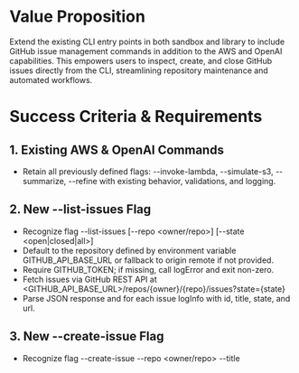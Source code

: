 # Value Proposition
Extend the existing CLI entry points in both sandbox and library to include GitHub issue management commands in addition to the AWS and OpenAI capabilities. This empowers users to inspect, create, and close GitHub issues directly from the CLI, streamlining repository maintenance and automated workflows.

# Success Criteria & Requirements

## 1. Existing AWS & OpenAI Commands
- Retain all previously defined flags: --invoke-lambda, --simulate-s3, --summarize, --refine with existing behavior, validations, and logging.

## 2. New --list-issues Flag
- Recognize flag --list-issues [--repo <owner/repo>] [--state <open|closed|all>]
- Default to the repository defined by environment variable GITHUB_API_BASE_URL or fallback to origin remote if not provided.
- Require GITHUB_TOKEN; if missing, call logError and exit non-zero.
- Fetch issues via GitHub REST API at <GITHUB_API_BASE_URL>/repos/{owner}/{repo}/issues?state={state}
- Parse JSON response and for each issue logInfo with id, title, state, and url.

## 3. New --create-issue Flag
- Recognize flag --create-issue --repo <owner/repo> --title <title> [--body <bodyFile>]
- Read issue body from file or default to empty string.
- Require GITHUB_TOKEN; on missing token call logError and exit non-zero.
- Send POST to <GITHUB_API_BASE_URL>/repos/{owner}/{repo}/issues with JSON payload { title, body }.
- On success logInfo with created issue number and URL. On failure logError with response status and message.

## 4. New --close-issue Flag
- Recognize flag --close-issue --repo <owner/repo> --issue-number <number>
- Require GITHUB_TOKEN; on missing token call logError and exit non-zero.
- Send PATCH to <GITHUB_API_BASE_URL>/repos/{owner}/{repo}/issues/{number} with { state: "closed" }.
- On success logInfo with confirmation, on failure logError.

## 5. Usage Documentation
- Update generateUsage in both src/lib/main.js and sandbox/source/main.js to include:
    --list-issues [--repo "owner/repo"] [--state "open|closed|all"]
    --create-issue --repo "owner/repo" --title "Issue title" [--body "bodyFile"]
    --close-issue --repo "owner/repo" --issue-number <number>
- Update README.md and sandbox/README.md with examples for listing, creating, and closing issues.

## 6. Tests Coverage
- Add or update unit tests to cover:
  - Missing or invalid GITHUB_TOKEN scenarios for each new flag.
  - Successful and failure HTTP responses mocked for list, create, close commands.
  - CLI dispatch logic correctly routes to GitHub handlers.
  - Logging behavior for both info and error cases.

## 7. Dependencies & Constraints
- Leverage existing dependencies: node-fetch (if already present) or native fetch, dotenv for token loading.
- No new external packages beyond those already permitted in package.json.
- Maintain ESM compatibility and Node >=20 support.
- Changes limited to source, test, README, and package.json if strictly necessary for fetch polyfill.
